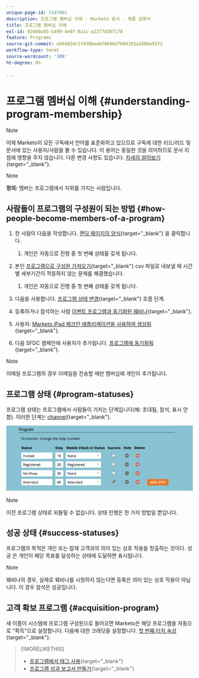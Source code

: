 ```yaml
---
unique-page-id: 1147091
description: 프로그램 멤버십 이해 - Marketo 문서 - 제품 설명서
title: 프로그램 멤버십 이해
exl-id: 02480a93-b499-4e0f-8a1c-a22f7d3b7178
feature: Programs
source-git-commit: eb6d834c1f430beebf0666d7694203a268be93f2
workflow-type: tm+mt
source-wordcount: '309'
ht-degree: 0%

---
```


# 프로그램 멤버십 이해 {#understanding-program-membership}

>[!NOTE]
>
>이제 Marketo이 모든 구독에서 언어를 표준화하고 있으므로 구독에 대한 리드/리드 및 문서에 있는 사용자/사람을 볼 수 있습니다. 이 용어는 동일한 것을 의미하므로 문서 지침에 영향을 주지 않습니다. 다른 변경 사항도 있습니다. [자세히 알아보기](/help/marketo/product-docs/crm-sync/salesforce-sync/understanding-the-salesforce-sync.md){target="_blank"}.

>[!NOTE]
>
>**정의:** 멤버는 프로그램에서 지위를 가지는 사람입니다.

## 사람들이 프로그램의 구성원이 되는 방법 {#how-people-become-members-of-a-program}

1. 한 사람이 다음을 작성합니다. [랜딩 페이지의 양식](/help/marketo/getting-started/quick-wins/landing-page-with-a-form.md){target="_blank"} 을 클릭합니다.

   1. 개인은 자동으로 진행 중 첫 번째 상태를 갖게 됩니다.

1. 본인 [프로그램으로 구성원 가져오기](/help/marketo/product-docs/core-marketo-concepts/programs/working-with-programs/import-members-from-a-spreadsheet-into-a-program.md){target="_blank"} csv 파일로 내보낼 때 시간별 세부기간이 작동하지 않는 문제를 해결했습니다.

   1. 개인은 자동으로 진행 중 첫 번째 상태를 갖게 됩니다.

1. 다음을 사용합니다. [프로그램 상태 변경](/help/marketo/product-docs/core-marketo-concepts/smart-campaigns/program-flow-actions/change-program-status.md){target="_blank"} 흐름 단계.
1. 등록하거나 참석하는 사람 [이벤트 프로그램과 동기화된 웨비나](/help/marketo/product-docs/demand-generation/events/understanding-events/event-partners.md){target="_blank"}.
1. 사용자: [Marketo iPad 체크인 애플리케이션을 사용하여 생성됨](/help/marketo/product-docs/core-marketo-concepts/mobile-apps/event-check-in/check-people-into-your-event-from-your-tablet.md){target="_blank"}.
1. 다음 SFDC 캠페인에 사용자가 추가됩니다. [프로그램에 동기화됨](/help/marketo/product-docs/crm-sync/salesforce-sync/sfdc-sync-details/sfdc-sync-campaign-sync.md){target="_blank"}.

>[!NOTE]
>
>이메일 프로그램의 경우 이메일을 전송할 때만 멤버십에 개인이 추가됩니다.

## 프로그램 상태 {#program-statuses}

프로그램 상태는 프로그램에서 사람들이 거치는 단계입니다(예: 초대됨, 참석, 표시 안 함). 이러한 단계는 [channel](/help/marketo/product-docs/administration/tags/create-a-program-channel.md){target="_blank"}.

![](assets/image2015-2-5-15-3a14-3a48.png)

>[!NOTE]
>
>이전 프로그램 상태로 되돌릴 수 없습니다. 상태 진행은 한 가지 방법일 뿐입니다.

## 성공 상태 {#success-statuses}

프로그램의 목적은 개인 또는 잠재 고객과의 의미 있는 상호 작용을 창출하는 것이다. 성공 은 개인이 해당 목표를 달성하는 상태에 도달하면 표시됩니다.

>[!NOTE]
>
>웨비나의 경우, 실제로 웨비나를 시청하지 않는다면 등록은 의미 있는 상호 작용이 아닙니다. 이 경우 참석은 성공입니다.

## 고객 확보 프로그램 {#acquisition-program}

새 이름이 시스템에 프로그램 구성원으로 들어오면 Marketo은 해당 프로그램을 자동으로 &quot;획득&quot;으로 설정합니다. 다음에 대한 크레딧을 설정합니다. [첫 번째 터치 속성](/help/marketo/product-docs/reporting/revenue-cycle-analytics/revenue-tools/attribution/understanding-attribution.md){target="_blank"}.

>[!MORELIKETHIS]
>
>* [프로그램에서 태그 사용](/help/marketo/product-docs/core-marketo-concepts/programs/working-with-programs/use-tags-in-a-program.md){target="_blank"}
>* [프로그램 성과 보고서 만들기](/help/marketo/product-docs/core-marketo-concepts/programs/program-performance-report/create-a-program-performance-report.md){target="_blank"}
